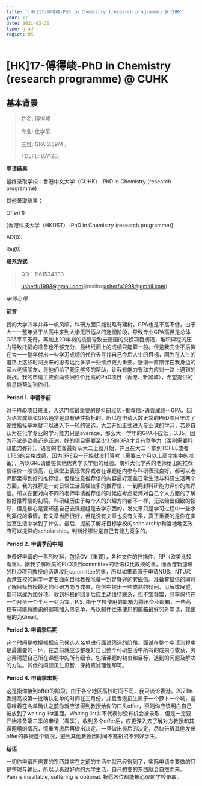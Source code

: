 ```yaml
---
title: '[HK]17-傅得峻-PhD in Chemistry (research programme) @ CUHK'
year: 17
date: 2021-03-20
type: grad
region: HK
---
```


# [HK]17-傅得峻-PhD in Chemistry (research programme) @ CUHK

## 基本背景

> 姓名: 傅得峻
>
> 专业: 化学系
>
> 三维: GPA 3.59/4 ;
>
> TOEFL: 87/120;

 

**申请结果**

最终录取学校：香港中文大学（CUHK）-PhD in Chemistry (research programme)

其他录取结果：

Offer(1):

[香港科技大学（HKUST）-PhD in Chemistry (research programme)]

AD(0):

Rej(0):

 

**联系方式**

> QQ：1161534333
>
> usherfu1998@gmail.com](mailto:usherfu1998@gmail.com)



*申请心得*

**前言**

我的大学四年并非一帆风顺，科研方面只能说略有建树，GPA也是不高不低，由于大一一整年处于从高中来到大学无所适从的迷惘阶段，导致专业GPA高但是总体GPA平平无奇。再加上20年初的疫情导致去德国的交换项目搁浅，堆积课程的压力导致托福的准备也不够充分，最终纸面上的成绩只能算一般。但是我完全不后悔在大一一整年付出一些学习成绩的代价去寻找自己今后人生的目标，因为在人生的道路上这些时间换来的思考远比多拿一些绩点更为重要。感谢一直陪伴在我身边的家人老师朋友，是他们给了我足够多的帮助，让我有能力有动力应对一路上遇到的挑战。我的申请主要面向亚洲性价比高的PhD项目（香港、新加坡），希望提供的信息能帮助到你们。

 

**Period** **1.** **申请季前**

对于PhD项目来说，入选门槛最重要的是科研经历>推荐信>语言成绩～GPA，因为语言成绩和GPA通常是具有硬性指标的，所以在申请人数正常的PhD项目里过了硬性指标基本就可以进入下一轮的筛选。大二开始正式进入专业课的学习，若是自认为在化学专业的学习能力只是average，那么大一学年的GPA不应低于3.35，因为不论是欧美还是亚洲，好的项目需要至少3.5的GPA才具有竞争力（否则需要科研能力弥补）。语言的准备最好从大二上就开始，并且在大二下拿到TOFEL或者ILTES的合格成绩，因为GRE我一开始就没打算考（需要三个月以上高度集中的准备），所以GRE请借鉴其他优秀学长学姐的经验。南科大化学系的老师给出的推荐信评价一般很高，在课堂上表现优异或者在课题组内参与科研表现良好，都可以老师那里得到好的推荐信。但是注意推荐信的内容最好涵盖日常生活与科研生活两个方面，我的推荐是一封日常生活篇幅较多的推荐信，一到两封科研能力评价的推荐信。所以在面对向不同的老师申请推荐信的时候应考虑老师对自己个人方面的了解拟好推荐信的初稿。科研经历由于每个人的兴趣方向都不一样，无法给出细致的指导，但是核心是要知道自己去课题组是去学东西的，发文章只是学习过程中一些水到渠成的事情，有文章当然很好，但是没有文章也没有关系，真正重要的是你在实验室生活中学到了什么。最后，提前了解好目标学校的scholarship和当地地区政府可以提供的scholarship，判断好哪些是自己有能力竞争的。

 

**Period** **2.** **申请季前中期**

准备好申请的一系列材料，包括CV（重要），各种文件的扫描件，RP（欧美比较看重）。据我了解欧美的PhD项目committee的话语权比教授的重，而香港新加坡的PhD项目教授的话语权比committee的重，所以如果着眼于申请NUS、NTU和香港五校的同学一定要面向目标教授准备一封足够好的套磁信。准备套磁信的同时了解目标教授最近的科研方向与成果，在信中提出一些成熟的疑问、见解或展望，都可以成为加分项。收到积极的回复后应主动维持联系，但不宜频繁，频率保持在一个月至一个半月一封为宜。P.S. 由于学校使用的邮箱为腾讯企业邮箱，一些高校有可能将腾讯的邮箱加入黑名单，所以邮件往来使用的邮箱最好另外申请，我使用的为Gmail。

 

**Period** **3.** **申请季后期**

这个时间是教授根据自己候选人名单进行面试筛选的阶段。面试在整个申请流程中是最重要的一环，在之前就应该整理好自己整个科研生活中所有的成果与收获，务必弄清楚自己所在课题中的所有细节，包括课题的初衷和目标，遇到的问题及解决的方法。其他的问题见仁见智，保持真诚理性即可。

 

**Period** **4.** **申请季末期**

这是指你接到offer的阶段，由于各个地区高校时间不同，我只谈论香港。2021年香港高校第一批确认名单的时间在三月份，并且香港招生属于一个萝卜一个坑，这意味着在名单确认之前你就应该得到教授给你的口头offer，否则你应该明白自己被放到了waiting list里面。Waiting list并不代表你没有机会被录取，但是一定要开始准备第二季的申请（春季）。收到多个offer后，应更深入去了解对方教授和其课题组的情况，慎重考虑后再做出决定。一旦做出最后的决定，尽快告诉其他发出offer的教授这个情况，避免其他教授因时间不充裕招不到好学生。

 

**结语**

一切你申请所需要的东西其实在之前的生活中就已经得到了，实际申请中要做的只是整理与输出，所以认真过好你的大学生活，自己想要的东西就会自然而来。Pain is inevitable, suffering is optional. 祝愿各位都能被心仪的学校录取。